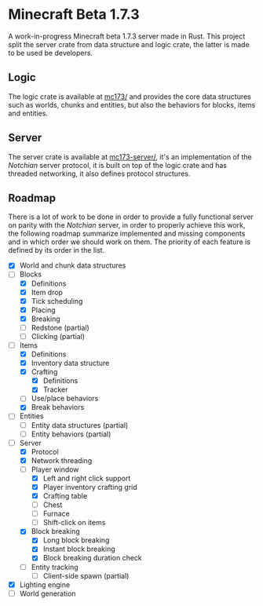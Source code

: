 # Minecraft Beta 1.7.3
A work-in-progress Minecraft beta 1.7.3 server made in Rust. This project split the server
crate from data structure and logic crate, the latter is made to be used be developers.

## Logic
The logic crate is available at [mc173/](/mc173/) and provides the core data structures
such as worlds, chunks and entities, but also the behaviors for blocks, items and 
entities.

## Server
The server crate is available at [mc173-server/](/mc173-server/), it's an implementation 
of the *Notchian* server protocol, it is built on top of the logic crate and has threaded 
networking, it also defines protocol structures.

## Roadmap
There is a lot of work to be done in order to provide a fully functional server on 
parity with the *Notchian* server, in order to properly achieve this work, the following
roadmap summarize implemented and missing components and in which order we should work
on them. The priority of each feature is defined by its order in the list.

- [x] World and chunk data structures
- [ ] Blocks
    - [x] Definitions
    - [x] Item drop
    - [x] Tick scheduling
    - [x] Placing
    - [x] Breaking
    - [ ] Redstone (partial)
    - [ ] Clicking (partial)
- [ ] Items
    - [x] Definitions
    - [x] Inventory data structure
    - [x] Crafting
        - [x] Definitions
        - [x] Tracker
    - [ ] Use/place behaviors
    - [x] Break behaviors
- [ ] Entities
    - [ ] Entity data structures (partial)
    - [ ] Entity behaviors (partial)
- [ ] Server
    - [x] Protocol
    - [x] Network threading
    - [ ] Player window
        - [x] Left and right click support
        - [x] Player inventory crafting grid
        - [x] Crafting table
        - [ ] Chest
        - [ ] Furnace
        - [ ] Shift-click on items
    - [x] Block breaking
        - [x] Long block breaking
        - [x] Instant block breaking
        - [x] Block breaking duration check
    - [ ] Entity tracking
        - [ ] Client-side spawn (partial) 
- [x] Lighting engine
- [ ] World generation
